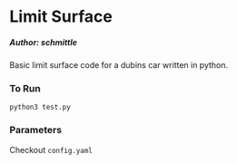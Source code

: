 # Limit Surface
##### Author: schmittle
Basic limit surface code for a dubins car written in python.


### To Run
`python3 test.py`

### Parameters
Checkout `config.yaml`
